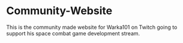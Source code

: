 # Community-Website
This is the community made website for Warka101 on Twitch going to support his space combat game development stream.
